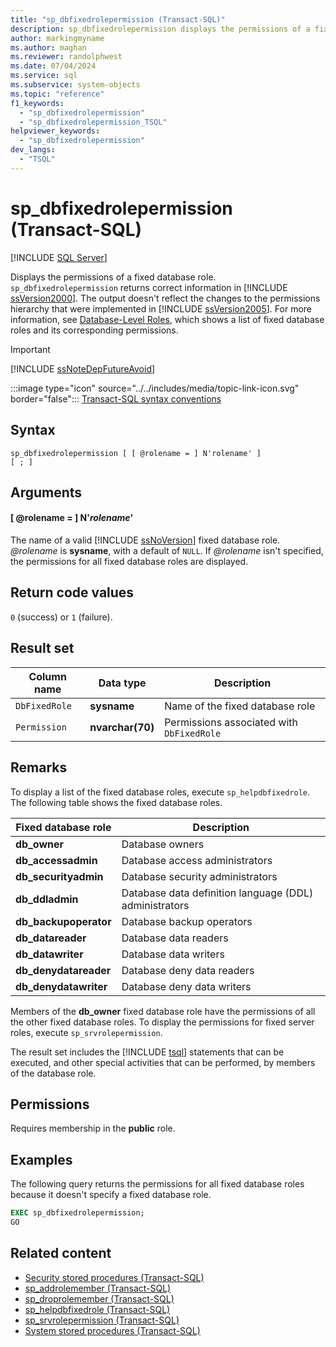 ```yaml
---
title: "sp_dbfixedrolepermission (Transact-SQL)"
description: sp_dbfixedrolepermission displays the permissions of a fixed database role.
author: markingmyname
ms.author: maghan
ms.reviewer: randolphwest
ms.date: 07/04/2024
ms.service: sql
ms.subservice: system-objects
ms.topic: "reference"
f1_keywords:
  - "sp_dbfixedrolepermission"
  - "sp_dbfixedrolepermission_TSQL"
helpviewer_keywords:
  - "sp_dbfixedrolepermission"
dev_langs:
  - "TSQL"
---
```

# sp_dbfixedrolepermission (Transact-SQL)

[!INCLUDE [SQL Server](../../includes/applies-to-version/sqlserver.md)]

Displays the permissions of a fixed database role. `sp_dbfixedrolepermission` returns correct information in [!INCLUDE [ssVersion2000](../../includes/ssversion2000-md.md)]. The output doesn't reflect the changes to the permissions hierarchy that were implemented in [!INCLUDE [ssVersion2005](../../includes/ssversion2005-md.md)]. For more information, see [Database-Level Roles](../security/authentication-access/database-level-roles.md#fixed-database-roles), which shows a list of fixed database roles and its corresponding permissions.

> [!IMPORTANT]  
> [!INCLUDE [ssNoteDepFutureAvoid](../../includes/ssnotedepfutureavoid-md.md)]

:::image type="icon" source="../../includes/media/topic-link-icon.svg" border="false"::: [Transact-SQL syntax conventions](../../t-sql/language-elements/transact-sql-syntax-conventions-transact-sql.md)

## Syntax

```syntaxsql
sp_dbfixedrolepermission [ [ @rolename = ] N'rolename' ]
[ ; ]
```

## Arguments

#### [ @rolename = ] N'*rolename*'

The name of a valid [!INCLUDE [ssNoVersion](../../includes/ssnoversion-md.md)] fixed database role. *@rolename* is **sysname**, with a default of `NULL`. If *@rolename* isn't specified, the permissions for all fixed database roles are displayed.

## Return code values

`0` (success) or `1` (failure).

## Result set

| Column name | Data type | Description |
| --- | --- | --- |
| `DbFixedRole` | **sysname** | Name of the fixed database role |
| `Permission` | **nvarchar(70)** | Permissions associated with `DbFixedRole` |

## Remarks

To display a list of the fixed database roles, execute `sp_helpdbfixedrole`. The following table shows the fixed database roles.

| Fixed database role | Description |
| --- | --- |
| **db_owner** | Database owners |
| **db_accessadmin** | Database access administrators |
| **db_securityadmin** | Database security administrators |
| **db_ddladmin** | Database data definition language (DDL) administrators |
| **db_backupoperator** | Database backup operators |
| **db_datareader** | Database data readers |
| **db_datawriter** | Database data writers |
| **db_denydatareader** | Database deny data readers |
| **db_denydatawriter** | Database deny data writers |

Members of the **db_owner** fixed database role have the permissions of all the other fixed database roles. To display the permissions for fixed server roles, execute `sp_srvrolepermission`.

The result set includes the [!INCLUDE [tsql](../../includes/tsql-md.md)] statements that can be executed, and other special activities that can be performed, by members of the database role.

## Permissions

Requires membership in the **public** role.

## Examples

The following query returns the permissions for all fixed database roles because it doesn't specify a fixed database role.

```sql
EXEC sp_dbfixedrolepermission;
GO
```

## Related content

- [Security stored procedures (Transact-SQL)](security-stored-procedures-transact-sql.md)
- [sp_addrolemember (Transact-SQL)](sp-addrolemember-transact-sql.md)
- [sp_droprolemember (Transact-SQL)](sp-droprolemember-transact-sql.md)
- [sp_helpdbfixedrole (Transact-SQL)](sp-helpdbfixedrole-transact-sql.md)
- [sp_srvrolepermission (Transact-SQL)](sp-srvrolepermission-transact-sql.md)
- [System stored procedures (Transact-SQL)](system-stored-procedures-transact-sql.md)
